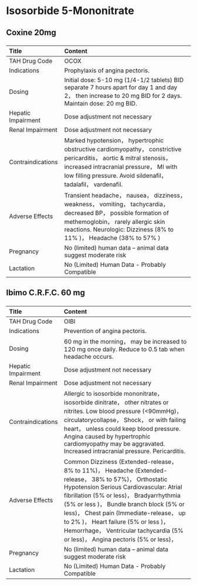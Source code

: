 # Isosorbide 5-Mononitrate

## Coxine 20mg

##### 

| Title              | Content                                                                                                                                                                                                                          |
|:-------------------|:---------------------------------------------------------------------------------------------------------------------------------------------------------------------------------------------------------------------------------|
| TAH Drug Code      | OCOX                                                                                                                                                                                                                             |
| Indications        | Prophylaxis of angina pectoris.                                                                                                                                                                                                  |
| Dosing             | Initial dose: 5-10 mg (1/4-1/2 tablets) BID separate 7 hours apart for day 1 and day 2， then increase to 20 mg BID for 2 days. Maintain dose: 20 mg BID.                                                                        |
| Hepatic Impairment | Dose adjustment not necessary                                                                                                                                                                                                    |
| Renal Impairment   | Dose adjustment not necessary                                                                                                                                                                                                    |
| Contraindications  | Marked hypotension， hypertrophic obstructive cardiomyopathy， constrictive pericarditis， aortic & mitral stenosis， increased intracranial pressure， MI with low filling pressure. Avoid sildenafil， tadalafil， vardenafil. |
| Adverse Effects    | Transient headache， nausea， dizziness， weakness， vomiting， tachycardia， decreased BP， possible formation of methemoglobin， rarely allergic skin reactions. Neurologic: Dizziness (8% to 11% )， Headache (38% to 57% )   |
| Pregnancy          | No (limited) human data – animal data suggest moderate risk                                                                                                                                                                      |
| Lactation          | No (Limited) Human Data - Probably Compatible                                                                                                                                                                                    |

## Ibimo C.R.F.C. 60 mg

##### 

| Title              | Content                                                                                                                                                                                                                                                                                                                                                                                                          |
|:-------------------|:-----------------------------------------------------------------------------------------------------------------------------------------------------------------------------------------------------------------------------------------------------------------------------------------------------------------------------------------------------------------------------------------------------------------|
| TAH Drug Code      | OIBI                                                                                                                                                                                                                                                                                                                                                                                                             |
| Indications        | Prevention of angina pectoris.                                                                                                                                                                                                                                                                                                                                                                                   |
| Dosing             | 60 mg in the morning， may be increased to 120 mg once daily. Reduce to 0.5 tab when headache occurs.                                                                                                                                                                                                                                                                                                            |
| Hepatic Impairment | Dose adjustment not necessary                                                                                                                                                                                                                                                                                                                                                                                    |
| Renal Impairment   | Dose adjustment not necessary                                                                                                                                                                                                                                                                                                                                                                                    |
| Contraindications  | Allergic to isosorbide mononitrate， isosorbide dinitrate， other nitrates or nitrites. Low blood pressure (<90mmHg)， circulatorycollapse， Shock， or with failing heart， unless could keep blood pressure. Angina caused by hypertrophic cardiomyopathy may be aggravated. Increased intracranial pressure. Pericarditis.                                                                                    |
| Adverse Effects    | Common Dizziness (Extended-release， 8% to 11%)， Headache (Extended-release， 38% to 57%)， Orthostatic Hypotension Serious Cardiovascular: Atrial fibrillation (5% or less)， Bradyarrhythmia (5% or less )， Bundle branch block (5% or less)， Chest pain (Immediate-release， up to 2% )， Heart failure (5% or less )， Hemorrhage， Ventricular tachycardia (5% or less)， Angina pectoris (5% or less)， |
| Pregnancy          | No (limited) human data – animal data suggest moderate risk                                                                                                                                                                                                                                                                                                                                                      |
| Lactation          | No (Limited) Human Data - Probably Compatible                                                                                                                                                                                                                                                                                                                                                                    |

